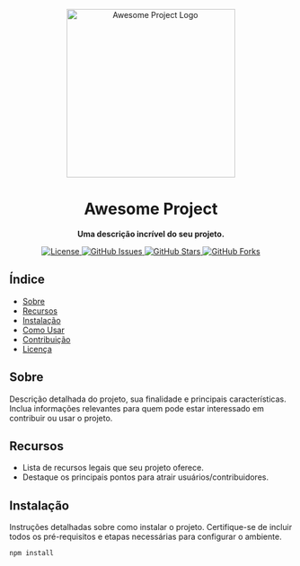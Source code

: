 <p align="center">
  <img src="./logo.png" alt="Awesome Project Logo" width="300">
</p>

<h1 align="center">Awesome Project</h1>

<p align="center">
  <strong>Uma descrição incrível do seu projeto.</strong>
</p>

<p align="center">
  <a href="./LICENSE">
    <img src="https://img.shields.io/badge/license-MIT-blue.svg" alt="License">
  </a>
  <a href="https://github.com/seu-usuario/seu-projeto/issues">
    <img src="https://img.shields.io/github/issues/seu-usuario/seu-projeto.svg" alt="GitHub Issues">
  </a>
  <a href="https://github.com/seu-usuario/seu-projeto/stargazers">
    <img src="https://img.shields.io/github/stars/seu-usuario/seu-projeto.svg" alt="GitHub Stars">
  </a>
  <a href="https://github.com/seu-usuario/seu-projeto/network">
    <img src="https://img.shields.io/github/forks/seu-usuario/seu-projeto.svg" alt="GitHub Forks">
  </a>
</p>

## Índice

- [Sobre](#sobre)
- [Recursos](#recursos)
- [Instalação](#instalação)
- [Como Usar](#como-usar)
- [Contribuição](#contribuição)
- [Licença](#licença)

## Sobre

Descrição detalhada do projeto, sua finalidade e principais características. Inclua informações relevantes para quem pode estar interessado em contribuir ou usar o projeto.

## Recursos

- Lista de recursos legais que seu projeto oferece.
- Destaque os principais pontos para atrair usuários/contribuidores.

## Instalação

Instruções detalhadas sobre como instalar o projeto. Certifique-se de incluir todos os pré-requisitos e etapas necessárias para configurar o ambiente.

```bash
npm install
